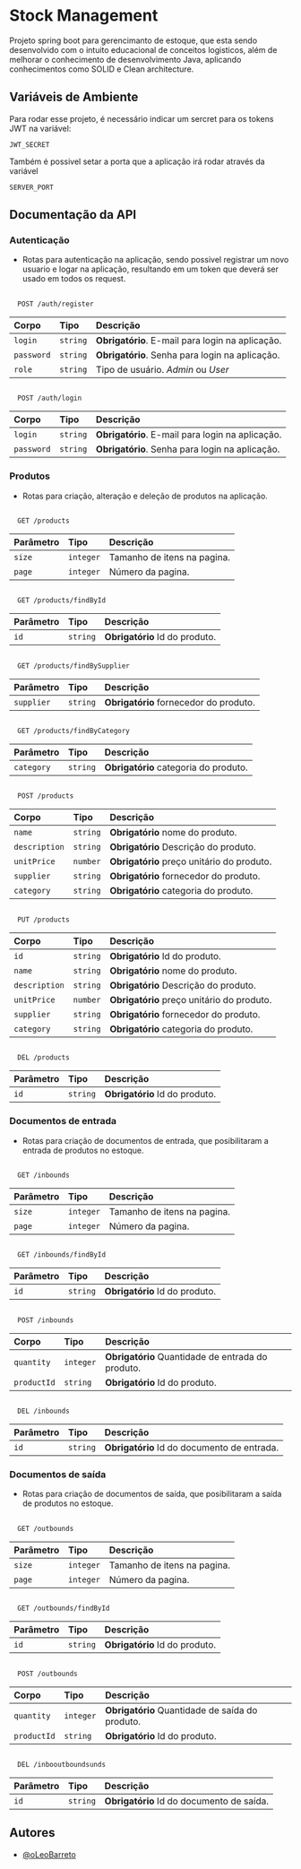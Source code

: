 
# Stock Management

Projeto spring boot para gerencimanto de estoque, que esta sendo desenvolvido com o intuito educacional de conceitos logisticos, além de melhorar o conhecimento de desenvolvimento Java, aplicando conhecimentos como SOLID e Clean architecture.
## Variáveis de Ambiente

Para rodar esse projeto, é necessário indicar um sercret para os tokens JWT na variável:

`JWT_SECRET`

Também é possivel setar a porta que a aplicação irá rodar através da variável

`SERVER_PORT`

## Documentação da API

### Autenticação

- Rotas para autenticação na aplicação, sendo possivel registrar um novo usuario e logar na aplicação, resultando em um token que deverá ser usado em todos os request.

##

```http
  POST /auth/register
```

| Corpo   | Tipo       | Descrição                           |
| :---------- | :--------- | :---------------------------------- |
| `login` | `string` | **Obrigatório**. E-mail para login na aplicação.  |
| `password` | `string` | **Obrigatório**. Senha para login na aplicação. |
| `role` | `string` | Tipo de usuário. *Admin* ou *User* |

##
```http
  POST /auth/login
```

| Corpo   | Tipo       | Descrição                           |
| :---------- | :--------- | :---------------------------------- |
| `login` | `string` | **Obrigatório**. E-mail para login na aplicação.  |
| `password` | `string` | **Obrigatório**. Senha para login na aplicação. |

### Produtos

- Rotas para criação, alteração e deleção de produtos na aplicação.

##

```http
  GET /products
```

| Parâmetro   | Tipo       | Descrição                                   |
| :---------- | :--------- | :------------------------------------------ |
| `size`      | `integer` | Tamanho de itens na pagina. |
| `page`      | `integer` | Número da pagina. |

##
```http
  GET /products/findById
```

| Parâmetro   | Tipo       | Descrição                                   |
| :---------- | :--------- | :------------------------------------------ |
| `id`      | `string` | **Obrigatório** Id do produto. |

##
```http
  GET /products/findBySupplier
```

| Parâmetro   | Tipo       | Descrição                                   |
| :---------- | :--------- | :------------------------------------------ |
| `supplier`      | `string` | **Obrigatório** fornecedor do produto. |

##
```http
  GET /products/findByCategory
```

| Parâmetro   | Tipo       | Descrição                                   |
| :---------- | :--------- | :------------------------------------------ |
| `category`      | `string` | **Obrigatório** categoria do produto. |

##
```http
  POST /products
```

| Corpo         | Tipo       | Descrição                                   |
| :----------   | :--------- | :------------------------------------------ |
| `name`        | `string` | **Obrigatório** nome do produto. |
| `description` | `string` | **Obrigatório** Descrição do produto. |
| `unitPrice`   | `number` | **Obrigatório** preço unitário do produto. |
| `supplier`    | `string` | **Obrigatório** fornecedor do produto. |
| `category`    | `string` | **Obrigatório** categoria do produto.  |

##
```http
  PUT /products
```

| Corpo         | Tipo       | Descrição                                   |
| :----------   | :--------- | :------------------------------------------ |
| `id`          | `string` | **Obrigatório** Id do produto. |
| `name`        | `string` | **Obrigatório** nome do produto. |
| `description` | `string` | **Obrigatório** Descrição do produto. |
| `unitPrice`   | `number` | **Obrigatório** preço unitário do produto. |
| `supplier`    | `string` | **Obrigatório** fornecedor do produto. |
| `category`    | `string` | **Obrigatório** categoria do produto.  |

##
```http
  DEL /products
```

| Parâmetro   | Tipo       | Descrição                                   |
| :---------- | :--------- | :------------------------------------------ |
| `id`      | `string` | **Obrigatório** Id do produto. |

### Documentos de entrada

- Rotas para criação de documentos de entrada, que posibilitaram a entrada de produtos no estoque.

##

```http
  GET /inbounds
```

| Parâmetro   | Tipo       | Descrição                                   |
| :---------- | :--------- | :------------------------------------------ |
| `size`      | `integer` | Tamanho de itens na pagina. |
| `page`      | `integer` | Número da pagina. |

##
```http
  GET /inbounds/findById
```

| Parâmetro   | Tipo       | Descrição                                   |
| :---------- | :--------- | :------------------------------------------ |
| `id`      | `string` | **Obrigatório** Id do produto. |

##
```http
  POST /inbounds
```

| Corpo         | Tipo       | Descrição                                   |
| :----------   | :--------- | :------------------------------------------ |
| `quantity`    | `integer`  | **Obrigatório** Quantidade de entrada do produto. |
| `productId`   | `string`   | **Obrigatório** Id do produto. |

##
```http
  DEL /inbounds
```

| Parâmetro   | Tipo       | Descrição                                   |
| :---------- | :--------- | :------------------------------------------ |
| `id`      | `string` | **Obrigatório** Id do documento de entrada. |

### Documentos de saída

- Rotas para criação de documentos de saída, que posibilitaram a saída de produtos no estoque.

##

```http
  GET /outbounds
```

| Parâmetro   | Tipo       | Descrição                                   |
| :---------- | :--------- | :------------------------------------------ |
| `size`      | `integer` | Tamanho de itens na pagina. |
| `page`      | `integer` | Número da pagina. |

##
```http
  GET /outbounds/findById
```

| Parâmetro   | Tipo       | Descrição                                   |
| :---------- | :--------- | :------------------------------------------ |
| `id`      | `string` | **Obrigatório** Id do produto. |

##
```http
  POST /outbounds
```

| Corpo         | Tipo       | Descrição                                   |
| :----------   | :--------- | :------------------------------------------ |
| `quantity`    | `integer`  | **Obrigatório** Quantidade de saída do produto. |
| `productId`   | `string`   | **Obrigatório** Id do produto. |

##
```http
  DEL /inbooutboundsunds
```

| Parâmetro   | Tipo       | Descrição                                   |
| :---------- | :--------- | :------------------------------------------ |
| `id`      | `string` | **Obrigatório** Id do documento de saída. |

## Autores

- [@oLeoBarreto](https://github.com/oLeoBarreto)

